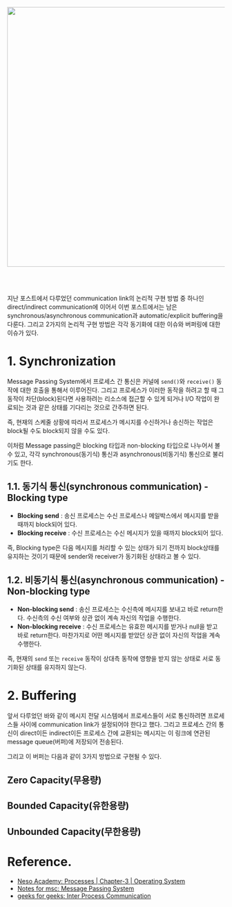 <p align="center">
<img src="https://user-images.githubusercontent.com/27791880/229112647-bd073f00-ccf0-4e5b-85c1-a8a7d3d4070d.png" width="600">
</p>

<br/>
<br/>

지난 포스트에서 다루었던 communication link의 논리적 구현 방법 중 하나인 direct/indirect communication에 이어서 이번 포스트에서는 남은 synchronous/asynchronous communication과 automatic/explicit buffering을 다룬다. 그리고 2가지의 논리적 구현 방법은 각각 동기화에 대한 이슈와 버퍼링에 대한 이슈가 있다.

# 1. Synchronization

Message Passing System에서 프로세스 간 통신은 커널에 `send()`와 `receive()` 동작에 대한 호출을 통해서 이루어진다. 그리고 프로세스가 이러한 동작을 하려고 할 때 그 동작이 차단(block)된다면 사용하려는 리소스에 접근할 수 있게 되거나 I/O 작업이 완료되는 것과 같은 상태를 기다리는 것으로 간주하면 된다. 

즉, 현재의 스케줄 상황에 따라서 프로세스가 메시지를 수신하거나 송신하는 작업은 block될 수도 block되지 않을 수도 있다.

이처럼 Message passing은 blocking 타입과 non-blocking 타입으로 나누어서 볼 수 있고, 각각 synchronous(동기식) 통신과 asynchronous(비동기식) 통신으로 불리기도 한다.

## 1.1. 동기식 통신(synchronous communication) - Blocking type

* **Blocking send** : 송신 프로세스는 수신 프로세스나 메일박스에서 메시지를 받을 때까지 block되어 있다.
* **Blocking receive** : 수신 프로세스는 수신 메시지가 있을 때까지 block되어 있다.

즉, Blocking type은 다음 메시지를 처리할 수 있는 상태가 되기 전까지 block상태를 유지하는 것이기 때문에 sender와 receiver가 동기화된 상태라고 볼 수 있다.

## 1.2. 비동기식 통신(asynchronous communication) - Non-blocking type

* **Non-blocking send** : 송신 프로세스는 수신측에 메시지를 보내고 바로 return한다. 수신측의 수신 여부와 상관 없이 계속 자신의 작업을 수행한다.
* **Non-blocking receive** : 수신 프로세스는 유효한 메시지를 받거나 null을 받고 바로 return한다. 마찬가지로 어떤 메시지를 받았던 상관 없이 자신의 작업을 계속 수행한다.

즉, 현재의 `send` 또는 `receive` 동작이 상대측 동작에 영향을 받지 않는 상태로 서로 동기화된 상태를 유지하지 않는다.

# 2. Buffering

앞서 다루었던 바와 같이 메시지 전달 시스템에서 프로세스들이 서로 통신하려면 프로세스들 사이에 communication link가 설정되어야 한다고 했다. 그리고 프로세스 간의 통신이 direct이든 indirect이든 프로세스 간에 교환되는 메시지는 이 링크에 연관된 message queue(버퍼)에 저장되어 전송된다.

그리고 이 버퍼는 다음과 같이 3가지 방법으로 구현될 수 있다.

## Zero Capacity(무용량)

## Bounded Capacity(유한용량)

## Unbounded Capacity(무한용량)

# Reference.

* [Neso Academy: Processes | Chapter-3 | Operating System](https://youtube.com/playlist?list=PLBlnK6fEyqRgKl0MbI6kbI5ffNt7BF8Fn)
* [Notes for msc: Message Passing System](https://notesformsc.org/message-passing-system/)
* [geeks for geeks: Inter Process Communication](https://www.geeksforgeeks.org/inter-process-communication-ipc/)